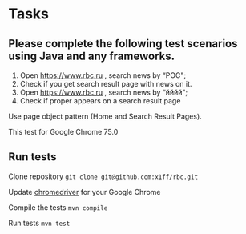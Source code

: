 # Tasks

## Please complete the following test scenarios using Java and any frameworks.
1. Open https://www.rbc.ru , search news by “РОС";
2. Check if you get search result page with news on it.
3. Open https://www.rbc.ru , search news by “йййй";
4. Check if proper appears on a search result page

Use page object pattern (Home and Search Result Pages).

This test for Google Chrome 75.0

## Run tests

Clone repository
`git clone git@github.com:x1ff/rbc.git`

Update [chromedriver](https://chromedriver.storage.googleapis.com/index.html?path=75.0.3770.90/)  for your Google Chrome

Compile the tests
`mvn compile`

Run tests
`mvn test`
